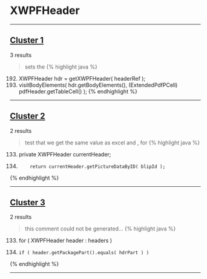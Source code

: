 # XWPFHeader

***

## [Cluster 1](./1)
3 results
> sets the 
{% highlight java %}
192. XWPFHeader hdr = getXWPFHeader( headerRef );
193. visitBodyElements( hdr.getBodyElements(), (ExtendedPdfPCell) pdfHeader.getTableCell() );
{% endhighlight %}

***

## [Cluster 2](./2)
2 results
> test that we get the same value as excel and , for 
{% highlight java %}
133. private XWPFHeader currentHeader;
1344.         return currentHeader.getPictureDataByID( blipId );
{% endhighlight %}

***

## [Cluster 3](./3)
2 results
> this comment could not be generated...
{% highlight java %}
133. for ( XWPFHeader header : headers )
135.     if ( header.getPackagePart().equals( hdrPart ) )
{% endhighlight %}

***

